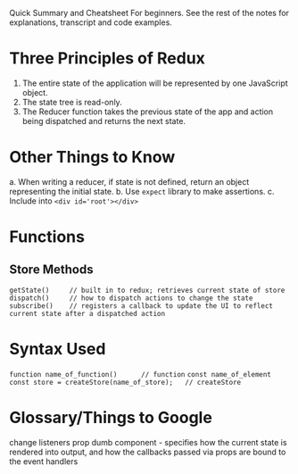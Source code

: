 Quick Summary and Cheatsheet
For beginners. See the rest of the notes for explanations, transcript and code examples.

# Three Principles of Redux
1. The entire state of the application will be represented by one JavaScript object.
2. The state tree is read-only.
3. The Reducer function takes the previous state of the app and action being dispatched and returns the next state.

# Other Things to Know
a. When writing a reducer, if state is not defined, return an object representing the initial state.
b. Use `expect` library to make assertions.
c. Include into `<div id='root'></div>`

# Functions

## Store Methods
`getState()     // built in to redux; retrieves current state of store`
`dispatch()     // how to dispatch actions to change the state`
`subscribe()    // registers a callback to update the UI to reflect current state after a dispatched action`

# Syntax Used
`function name_of_function()      // function`
`const name_of_element`
`const store = createStore(name_of_store);   // createStore`

# Glossary/Things to Google
change listeners
prop
dumb component - specifies how the current state is rendered into output, and how the callbacks passed via props are bound to the event handlers
